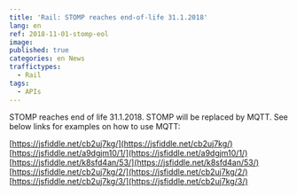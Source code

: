 ```yaml
---
title: 'Rail: STOMP reaches end-of-life 31.1.2018'
lang: en
ref: 2018-11-01-stomp-eol
image:
published: true
categories: en News
traffictypes:
  - Rail
tags:
  - APIs
---
```


STOMP reaches end of life 31.1.2018. STOMP will be replaced by MQTT. See below
links for examples on how to use MQTT:

[https://jsfiddle.net/cb2uj7kg/](https://jsfiddle.net/cb2uj7kg/)
[https://jsfiddle.net/a9dgjm10/1/](https://jsfiddle.net/a9dgjm10/1/)
[https://jsfiddle.net/k8sfd4an/53/](https://jsfiddle.net/k8sfd4an/53/)
[https://jsfiddle.net/cb2uj7kg/2/](https://jsfiddle.net/cb2uj7kg/2/)
[https://jsfiddle.net/cb2uj7kg/3/](https://jsfiddle.net/cb2uj7kg/3/)
